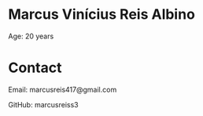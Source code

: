 <!DOCTYPE html>
<html lang="en">
<head>
    <meta charset="UTF-8">
    <meta name="viewport" content="width=device-width, initial-scale=1.0">
</head>
<body>
    <h1>Marcus Vinícius Reis Albino</h1>
    <p>Age: 20 years</p>    
    <h1>Contact</h1>
    <p>Email: marcusreis417@gmail.com</p>
    <p>GitHub: marcusreiss3</p>
</body>
</html>

